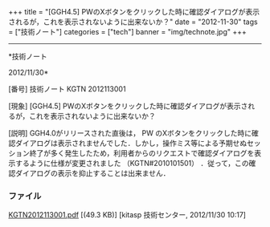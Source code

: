 ﻿+++
title = "[GGH4.5] PWのXボタンをクリックした時に確認ダイアログが表示されるが，これを表示されないように出来ないか？"
date = "2012-11-30"
tags = ["技術ノート"]
categories = ["tech"]
banner = "img/technote.jpg"
+++

-----------------------------------------------------------------------------------------------------------------------------

*技術ノート

2012/11/30*


[番号]
技術ノート KGTN 2012113001

[現象]
[GGH4.5]
PWのXボタンをクリックした時に確認ダイアログが表示されるが，これを表示されないように出来ないか？

[説明]
GGH4.0がリリースされた直後は， PW
のXボタンをクリックした時に確認ダイアログは表示されませんでした．しかし，操作ミス等による予期せぬセッション終了が多く発生したため，利用者からのリクエストで確認ダイアログを表示するように仕様が変更されました
（KGTN#2010101501）
．従って，この確認ダイアログの表示を抑止することは出来ません．


### ファイル

 
 


[KGTN2012113001.pdf](http://techreport.kitasp.net/attachments/download/1130/KGTN2012113001.pdf)
 [(49.3 KB)] [kitasp 技術センター, 2012/11/30
10:17]


 


 

